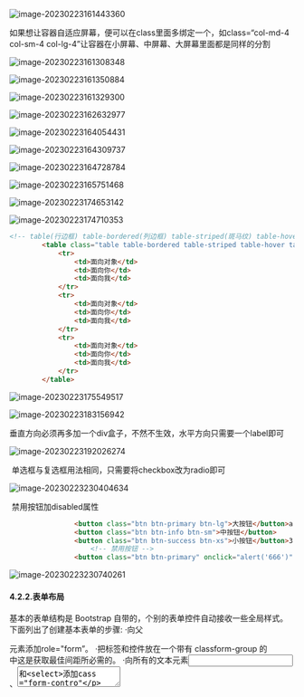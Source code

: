 ![image-20230223161443360](md%E5%9B%BE%E7%89%87%E5%AD%98%E6%94%BE/image-20230223161443360.png)

如果想让容器自适应屏幕，便可以在class里面多绑定一个，如class=“col-md-4  col-sm-4  col-lg-4”让容器在小屏幕、中屏幕、大屏幕里面都是同样的分割

![image-20230223161308348](md%E5%9B%BE%E7%89%87%E5%AD%98%E6%94%BE/image-20230223161308348.png)

![image-20230223161350884](md%E5%9B%BE%E7%89%87%E5%AD%98%E6%94%BE/image-20230223161350884.png)

![image-20230223161329300](md%E5%9B%BE%E7%89%87%E5%AD%98%E6%94%BE/image-20230223161329300.png)

![image-20230223162632977](md%E5%9B%BE%E7%89%87%E5%AD%98%E6%94%BE/image-20230223162632977.png)

![image-20230223164054431](md%E5%9B%BE%E7%89%87%E5%AD%98%E6%94%BE/image-20230223164054431.png)

![image-20230223164309737](md%E5%9B%BE%E7%89%87%E5%AD%98%E6%94%BE/image-20230223164309737.png)

![image-20230223164728784](md%E5%9B%BE%E7%89%87%E5%AD%98%E6%94%BE/image-20230223164728784.png)

![image-20230223165751468](md%E5%9B%BE%E7%89%87%E5%AD%98%E6%94%BE/image-20230223165751468.png)

![image-20230223174653142](md%E5%9B%BE%E7%89%87%E5%AD%98%E6%94%BE/image-20230223174653142.png)

![image-20230223174710353](md%E5%9B%BE%E7%89%87%E5%AD%98%E6%94%BE/image-20230223174710353.png)

```html
<!-- table(行边框) table-bordered(列边框) table-striped(斑马纹) table-hover(高亮) table-condensed(紧凑) -->
		<table class="table table-bordered table-striped table-hover table-condensed">
			<tr>
				<td>面向对象</td>
				<td>面向你</td>
				<td>面向我</td>
			</tr>
			<tr>
				<td>面向对象</td>
				<td>面向你</td>
				<td>面向我</td>
			</tr>
			<tr>
				<td>面向对象</td>
				<td>面向你</td>
				<td>面向我</td>
			</tr>
		</table>
```

![image-20230223175549517](md%E5%9B%BE%E7%89%87%E5%AD%98%E6%94%BE/image-20230223175549517.png)



![image-20230223183156942](md%E5%9B%BE%E7%89%87%E5%AD%98%E6%94%BE/image-20230223183156942.png)

​											垂直方向必须再多加一个div盒子，不然不生效，水平方向只需要一个label即可

![image-20230223192026274](md%E5%9B%BE%E7%89%87%E5%AD%98%E6%94%BE/image-20230223192026274.png)

​												单选框与复选框用法相同，只需要将checkbox改为radio即可

![image-20230223230404634](md%E5%9B%BE%E7%89%87%E5%AD%98%E6%94%BE/image-20230223230404634.png)

​												禁用按钮加disabled属性

```html
				<button class="btn btn-primary btn-lg">大按钮</button>a
				<button class="btn btn-info btn-sm">中按钮</button>
				<button class="btn btn-success btn-xs">小按钮</button>3
					<!-- 禁用按钮 -->
				<button class="btn btn-primary" onclick="alert('666')" disabled="disabled">按钮</button>
```

![image-20230223230740261](md%E5%9B%BE%E7%89%87%E5%AD%98%E6%94%BE/image-20230223230740261.png)

#### 4.2.2.表单布局

基本的表单结构是 Bootstrap 自带的，个别的表单控件自动接收一些全局样式。下面列出了创建基本表单的步骤:
·向父<form>元素添加role="form”。
·把标签和控件放在一个带有 classform-group 的<div>中这是获取最佳间距所必需的。
·向所有的文本元素<input>、<textarea>和<select>添加cass ="form-contro"

#### 4.2.2.1.水平表单

同一行显示form-horizontal
配合Bootstrap框架的网格系统

<form class_"form-horizonta1" role"form">
<div class"form-group"><labe1 for="emai1”class="contro1-1abe] co1-sm-2">邮箱</1abe1><div class="co1-sm-10">
<input type="emai1" class="form-contryl”placeholder="请输入邮箱"/></div>
</div>
<div class="form-group"><label for="pwd”class="contro1-labe] co1-sm-2">密码</1abel><div class="col-sm-10"><input type="pwd”class="form-control”placeholder="请输入密码”/></div>
</div>
<div cTass="form-group">

